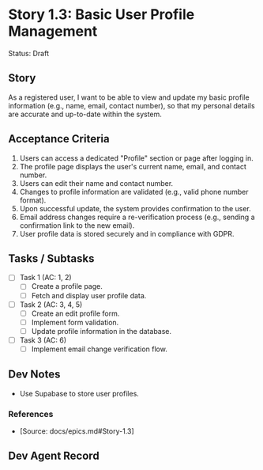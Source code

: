 # Story 1.3: Basic User Profile Management

Status: Draft

## Story

As a registered user,
I want to be able to view and update my basic profile information (e.g., name, email, contact number),
so that my personal details are accurate and up-to-date within the system.

## Acceptance Criteria

1. Users can access a dedicated "Profile" section or page after logging in.
2. The profile page displays the user's current name, email, and contact number.
3. Users can edit their name and contact number.
4. Changes to profile information are validated (e.g., valid phone number format).
5. Upon successful update, the system provides confirmation to the user.
6. Email address changes require a re-verification process (e.g., sending a confirmation link to the new email).
7. User profile data is stored securely and in compliance with GDPR.

## Tasks / Subtasks

- [ ] Task 1 (AC: 1, 2)
  - [ ] Create a profile page.
  - [ ] Fetch and display user profile data.
- [ ] Task 2 (AC: 3, 4, 5)
  - [ ] Create an edit profile form.
  - [ ] Implement form validation.
  - [ ] Update profile information in the database.
- [ ] Task 3 (AC: 6)
  - [ ] Implement email change verification flow.

## Dev Notes

- Use Supabase to store user profiles.

### References

- [Source: docs/epics.md#Story-1.3]

## Dev Agent Record

